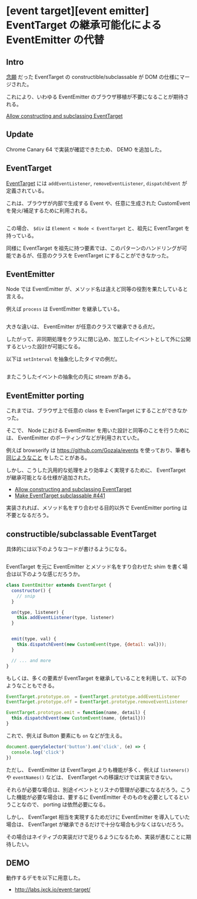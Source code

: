 # [event target][event emitter] EventTarget の継承可能化による EventEmitter の代替

## Intro

[念願](https://twitter.com/Jxck_/status/826004140211843072) だった EventTarget の constructible/subclassable が DOM の仕様にマージされた。

これにより、いわゆる EventEmitter のブラウザ移植が不要になることが期待される。

[Allow constructing and subclassing EventTarget](https://github.com/whatwg/dom/commit/c4c1c8b47340a1e5ecc1a07670927b831f240586)


## Update

Chrome Canary 64 で実装が確認できたため、 DEMO を追加した。


## EventTarget

[EventTarget](https://dom.spec.whatwg.org/#interface-eventtarget) には `addEventListener`, `removeEventListener`, `dispatchEvent` が定義されている。

これは、ブラウザが内部で生成する Event や、任意に生成された CustomEvent を発火/補足するために利用される。

```js:et.js
```

この場合、 `$div` は `Element < Node < EventTarget` と、祖先に EventTarget を持っている。

同様に EventTarget を祖先に持つ要素では、このパターンのハンドリングが可能であるが、任意のクラスを EventTarget にすることができなかった。


## EventEmitter

Node では EventEmitter が、メソッド名は違えど同等の役割を果たしていると言える。

例えば `process` は EventEmitter を継承している。

```js:ee.js
```

大きな違いは、 EventEmitter が任意のクラスで継承できる点だ。

したがって、非同期処理をクラスに閉じ込め、加工したイベントとして外に公開するといった設計が可能になる。

以下は `setInterval` を抽象化したタイマの例だ。

```js:timer-ee.js
```

またこうしたイベントの抽象化の先に stream がある。


## EventEmitter porting

これまでは、ブラウザ上で任意の class を EventTarget にすることができなかった。

そこで、 Node における EventEmitter を用いた設計と同等のことを行うためには、 EventEmitter のポーティングなどが利用されていた。

例えば browserify は https://github.com/Gozala/events を使っており、筆者も [同じようなこと](https://github.com/jxck/events) をしたことがある。

しかし、こうした汎用的な処理をより効率よく実現するために、 EventTarget が継承可能となる仕様が追加された。

- [Allow constructing and subclassing EventTarget](https://github.com/whatwg/dom/commit/c4c1c8b47340a1e5ecc1a07670927b831f240586)
- [Make EventTarget subclassable #441](https://github.com/whatwg/dom/issues/441)

実装されれば、メソッド名をすり合わせる目的以外で EventEmitter porting は不要となるだろう。


## constructible/subclassable EventTarget

具体的には以下のようなコードが書けるようになる。

```js:timer-et.js
```

EventTarget を元に EventEmitter とメソッド名をすり合わせた shim を書く場合は以下のような感じだろうか。

```js
class EventEmitter extends EventTarget {
  constructor() {
    // snip
  }

  on(type, listener) {
    this.addEventListener(type, listener)
  }


  emit(type, val) {
    this.dispatchEvent(new CustomEvent(type, {detail: val}));
  }

  // ... and more
}
```

もしくは、多くの要素が EventTarget を継承していることを利用して、以下のようなこともできる。

```js
EventTarget.prototype.on  = EventTarget.prototype.addEventListener
EventTarget.prototype.off = EventTarget.prototype.removeEventListener

EventTarget.prototype.emit = function(name, detail) {
  this.dispatchEvent(new CustomEvent(name, {detail}))
}
```

これで、例えば Button 要素にも `on` などが生える。

```js
document.querySelector('button').on('click', (e) => {
  console.log('click')
})
```

ただし、 EventEmitter は EventTarget よりも機能が多く、例えば `listeners()` や `eventNames()` などは、 EventTarget への移譲だけでは実装できない。

それらが必要な場合は、別途イベントとリスナの管理が必要になるだろう。こうした機能が必要な場合は、要するに EventEmitter そのものを必要としてるということなので、 porting は依然必要になる。

しかし、 EventTarget 相当を実現するためだけに EventEmitter を導入していた場合は、 EventTarget が継承できるだけで十分な場合も少なくはないだろう。

その場合はネイティブの実装だけで足りるようになるため、実装が進むことに期待したい。


## DEMO

動作するデモを以下に用意した。

- http://labs.jxck.io/event-target/